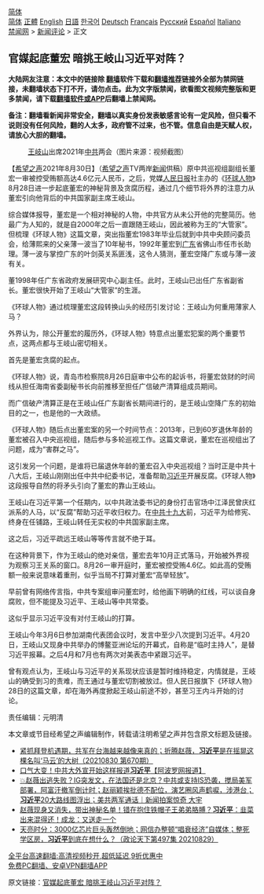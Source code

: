  <!-- 面包屑导航 --> <div class="breadcrumb"><!-- GTranslate: https://gtranslate.io/ -->  <div class="switcher notranslate">  <div class="selected">  <a href="#" onclick="return false;"> 简体</a>  </div>  <div class="option">  <a href="https://www.bannedbook.org" onclick="doGTranslate('zh-CN|zh-CN');jQuery('div.switcher div.selected a').html(jQuery(this).html());return false;" title="简体中文" class="nturl selected"> 简体</a>  <a href="https://www.bannedbook.org/zh-tw/" onclick="doGTranslate('zh-CN|zh-TW');jQuery('div.switcher div.selected a').html(jQuery(this).html());return false;" title="繁體中文" class="nturl"> 正體</a>  <a href="https://www.bannedbook.org/en/" onclick="doGTranslate('zh-CN|en');jQuery('div.switcher div.selected a').html(jQuery(this).html());return false;" title="English" class="nturl"> English</a>  <a href="https://www.bannedbook.org/ja/" onclick="doGTranslate('zh-CN|ja');jQuery('div.switcher div.selected a').html(jQuery(this).html());return false;" title="日本語" class="nturl"> 日語</a>  <a href="https://www.bannedbook.org/ko/" onclick="doGTranslate('zh-CN|ko');jQuery('div.switcher div.selected a').html(jQuery(this).html());return false;" title="한국어" class="nturl"> 한국어</a>  <a href="https://www.bannedbook.org/de/" onclick="doGTranslate('zh-CN|de');jQuery('div.switcher div.selected a').html(jQuery(this).html());return false;" title="Deutsch" class="nturl"> Deutsch</a>  <a href="https://www.bannedbook.org/fr/" onclick="doGTranslate('zh-CN|fr');jQuery('div.switcher div.selected a').html(jQuery(this).html());return false;" title="Français" class="nturl"> Français</a>  <a href="https://www.bannedbook.org/ru/" onclick="doGTranslate('zh-CN|ru');jQuery('div.switcher div.selected a').html(jQuery(this).html());return false;" title="Русский" class="nturl"> Русский</a>  <a href="https://www.bannedbook.org/es/" onclick="doGTranslate('zh-CN|es');jQuery('div.switcher div.selected a').html(jQuery(this).html());return false;" title="Español" class="nturl"> Español</a>  <a href="https://www.bannedbook.org/it/" onclick="doGTranslate('zh-CN|it');jQuery('div.switcher div.selected a').html(jQuery(this).html());return false;" title="Italiano" class="nturl"> Italiano</a>  </div>  </div>      <div class='breadcrumb-sub'><!-- Breadcrumb NavXT 6.3.0 --> <a href="https://www.bannedbook.org/" class="home">禁闻网</a> &gt; <a href="https://www.bannedbook.org/bnews/comments/" class="category">新闻评论</a> &gt; 正文</div></div><h2>官媒起底董宏 暗挑王岐山习近平对阵？</h2> <p class="notice"><b>大陆网友注意：本文中的链接除 <a href="https://github.com/bannedbook/fanqiang" >翻墙</a>软件下载和<a href="https://github.com/killgcd/justmysocks/blob/master/README.md">翻墙推荐</a>链接外全部为禁网链接，未翻墙状态下打不开，请勿点击。此为文字版禁闻，欲看图文视频完整版和更多禁闻，请下载<a href="https://github.com/bannedbook/fanqiang">翻墙软件或APP</a>后翻墙上禁闻网。</p><p>备注：翻墙看新闻非常安全，翻墙以真实身份发表敏感言论有一定风险，但只看不说则没有任何风险，翻的人太多，政府管不过来，也不管。信息自由是天赋人权，请放心大胆的翻墙。</b></p>  <div class="entry"> <figure> <p><figcaption><a href="https://www.bannedbook.org/bnews/tag/%e7%8e%8b%e5%b2%90%e5%b1%b1/" class="st_tag internal_tag" rel="tag" title="标签 王岐山 下的日志">王岐山</a>出席2021年<a href="https://www.bannedbook.org/bnews/tag/%e4%b8%ad%e5%85%b1/" class="st_tag internal_tag" rel="tag" title="标签 中共 下的日志">中共</a>两会（图片来源：视频截图）</figcaption></figure> <p>【<span class='wp_keywordlink_affiliate'><a href="https://www.soundofhope.org" title="希望之声" target="_blank">希望之声</a></span>2021年8月30日】（<a href="https://www.bannedbook.org/bnews/tag/%e5%b8%8c%e6%9c%9b%e4%b9%8b%e5%a3%b0/" class="st_tag internal_tag" rel="tag" title="标签 希望之声 下的日志">希望之声</a>TV两岸<span class='wp_keywordlink_affiliate'><a href="https://www.bannedbook.org/" title="新闻">新闻</a></span>供稿）原中共巡视组副组长董宏一审被控受贿额高达4.6亿元人民币，之后，党媒<span class='wp_keywordlink'><a href="https://www.bannedbook.org/forum2/topic109.html" title="透视人民日报" target="_blank">人民日报</a></span>社主办的《<a href="https://www.bannedbook.org/bnews/tag/%e7%8e%af%e7%90%83%e4%ba%ba%e7%89%a9/" class="st_tag internal_tag" rel="tag" title="标签 环球人物 下的日志">环球人物</a>》8月28日进一步起底董宏的神秘背景及贪腐历程，通过几个细节将外界的注意力从董宏引向他背后的中共国家副主席王岐山。</p> <p>综合媒体报导，董宏是一个相对神秘的人物，中共官方从未公开他的完整简历。他最广为人知的，就是自2000年之后一直跟随王岐山，因此被称为王的“大管家”。但梳理《环球人物》这篇文章，突出指董宏1983年毕业后就到中共中央顾问委员会，给薄熙来的父亲薄一波当了10年秘书，1992年董宏到<a href="https://www.bannedbook.org/bnews/tag/%e5%b9%bf%e4%b8%9c/" class="st_tag internal_tag" rel="tag" title="标签 广东 下的日志">广东</a>省佛山市任市长助理。薄一波与掌控广东的叶剑英关系匪浅，这令人猜测，董宏空降广东或与薄一波有关。</p> <p>董1998年任广东省政府发展研究中心副主任。此时，王岐山已出任广东省副省长。董宏很快开始了王岐山“大管家”的生涯。</p> <p>《环球人物》通过梳理董宏这段转换山头的经历引发讨论：王岐山为何重用薄家人马？</p> <p>外界认为，除公开董宏的履历外，《环球人物》特意点出董宏犯案的两个重要节点，这两点都与王岐山密切相关。</p>  <p>首先是董宏贪腐的起点。</p> <p>《环球人物》说，青岛市检察院8月26日庭审中公布的起诉书，将董宏敛财的时间线从担任海南省委副秘书长向前推移至担任广信破产清算组成员期间。</p> <p>而广信破产清算正是在王岐山任广东副省长期间进行的，是王岐山空降广东的初始目的之一，也是他的一大政绩。</p> <p>《环球人物》随后点出董宏案的另一个时间节点：2013年，已到60岁退休年龄的董宏被召入中央巡视组，随后参与多轮巡视工作。这篇文章说，董宏在巡视组出了问题，成为“害群之马”。</p> <p>这引发另一个问题，是谁将已届退休年龄的董宏召入中央巡视组？当时正是中共十八大后，王岐山刚刚出任中共中纪委书记，准备帮助<a href="https://www.bannedbook.org/bnews/tag/%e4%b9%a0%e8%bf%91%e5%b9%b3/" class="st_tag internal_tag" rel="tag" title="标签 习近平 下的日志">习近平</a>开展反腐。《环球人物》这段报导自然的将矛头引向了董宏的靠山王岐山。</p>  <p>王岐山在习近平第一个任期内，以中共政法委书记的身份打击官场中江泽民曾庆红派系的人马，以“反腐”帮助习近平收归权力。在<a href="https://www.bannedbook.org/bnews/tag/%e4%b8%ad%e5%85%b1%e5%8d%81%e4%b9%9d%e5%a4%a7/" class="st_tag internal_tag" rel="tag" title="标签 中共十九大 下的日志">中共十九大</a>前，习近平为给修宪、终身在任铺路，王岐山转任无实权的中共国家副主席。</p> <p>这之后，习近平疏远王岐山等等传言就不绝于耳。</p> <p>在这种背景下，作为王岐山的绝对亲信，董宏去年10月正式落马，开始被外界视为观察习王关系的窗口。8月26一审开庭时，董宏被控受贿4.6亿。如此高的受贿额一般来说意味着重刑，似乎当局不打算对董宏“高举轻放”。</p> <p>早前曾有网络传言指，中共专案组审问董宏时，给他画下明确的红线，可以谈自身腐败，但不能提及习近平、王岐山等中共常委。</p> <p>这似乎显示习近平没有对付王岐山的打算。</p>  <p>王岐山今年3月6日参加湖南代表团会议时，发言中至少八次提到习近平。4月20日，王岐山又现身中共举办的博鳌亚洲论坛的开幕式，自称是“临时主持人”，是替习近平报幕。之后4月和7月也有两次对美表态中紧跟习近平。</p> <p>曾有观点认为，王岐山与习近平的关系现状应该是暂时维持稳定，内情就是，王岐山的确受到习的责难，而王通过与董宏切割被放过。但人民日报旗下《环球人物》28日的这篇文章，却在海外再度掀起王岐山前途不妙，甚至习王内斗开始的讨论。</p> <p>责任编辑：元明清</p> <p>本文章或节目经希望之声编辑制作，转载请注明希望之声并包含原文标题及链接。 </p> <ul class='op-related-articles' title='相关阅读'> <li><a href='https://www.bannedbook.org/bnews/bannedvideo/20210830/1615762.html' target='_blank'>紧抓拜登机遇期，共军在台海越来越像来真的；折腾赵薇，<b>习近平</b>是在摇晃这棵名叫‘马云’的大树（20210830 第670期）</a></li> <li><a href='https://www.bannedbook.org/bnews/cnnews/20210830/1615736.html' target='_blank'>口气大变！中共大外宣开始这样报道<b>习近平</b>【阿波罗网报道】</a></li> <li><a href='https://www.bannedbook.org/bnews/bannedvideo/20210830/1615711.html' target='_blank'>💥赵薇出逃失败？IG突发文，在法国还是北京？中共或支持IS恐袭，搅局美军部署，阿富汗撤军倒计时；赵丽颖挨批德不配位，演艺圈风声鹤唳，涉港台；<b>习近平</b>20大路线图浮出；美共两军通话｜新闻拍案惊奇 大宇</a></li> <li><a href='https://www.bannedbook.org/bnews/bannedvideo/20210830/1615691.html' target='_blank'>赵薇现身又消失，带出神秘名单！错在抱住铁帽子王弟弟胳膊？<b>习近平</b>：韭菜出来混得还！成龙：又送走一个</a></li> <li><a href='https://www.bannedbook.org/bnews/cbnews/20210830/1615652.html' target='_blank'>天亮时分：3000亿芯片巨头轰然倒地；网信办整顿“唱衰经济”自媒体；整死学区房，<b>习近平</b>到底在想什么？（政论天下第497集 20210829）</a></li> </ul> <p class="texttj"> <a href="https://github.com/bannedbook/fanqiang/wiki/V2ray%E6%9C%BA%E5%9C%BA" target="_blank">全平台高速翻墙:高清视频秒开,超低延迟,9折优惠中</a><br/> <a href="https://github.com/bannedbook/fanqiang/wiki/%E7%A6%81%E9%97%BB%E7%BD%91%E5%AE%89%E5%8D%93%E7%BF%BB%E5%A2%99%E6%96%B0%E9%97%BBAPP" target="_blank">免费PC翻墙、安卓VPN翻墙APP</a></p> <p>原文链接：<a class="src_link"  href="https://www.soundofhope.org/post/540095" target="_blank">官媒起底董宏 暗挑王岐山习近平对阵？</a></p><a name='sharetosocial'></a>  <div style="margin-bottom:5px;padding-bottom:5px;clear:both"> <div id="archive-pix-1" class="banner-ads"> <!-- AuctionX Display platform tag START --> <div id="26318x728x90x621x_ADSLOT2" clicktrack="%%CLICK_URL_ESC%%"></div> <!-- AuctionX Display platform tag END --> </div> <div id="archive-pix-2" class="banner-ads"> <!-- AuctionX Display platform tag START --> <div id="26315x300x250x621x_ADSLOT2" clicktrack="%%CLICK_URL_ESC%%"></div> <!-- AuctionX Display platform tag END --> </div> </div>  <div id="archive-pix-1" class="banner-ads"> <!-- AuctionX Display platform tag START --> <div id="26318x728x90x621x_ADSLOT3" clicktrack="%%CLICK_URL_ESC%%"></div> <!-- AuctionX Display platform tag END --> </div> </div><!--END ENTRY--> 